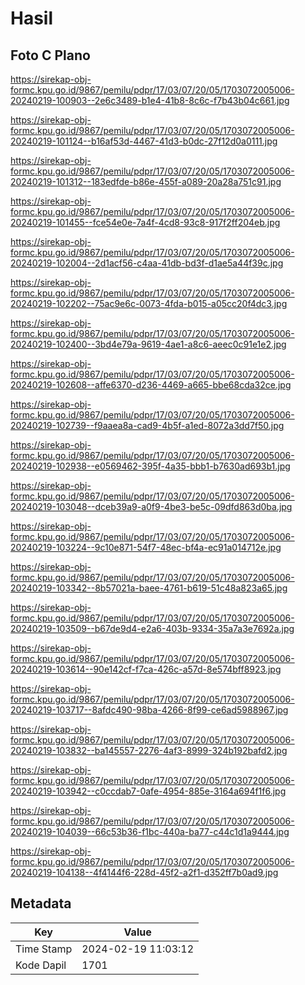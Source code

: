 # Hasil

## Foto C Plano

https://sirekap-obj-formc.kpu.go.id/9867/pemilu/pdpr/17/03/07/20/05/1703072005006-20240219-100903--2e6c3489-b1e4-41b8-8c6c-f7b43b04c661.jpg

https://sirekap-obj-formc.kpu.go.id/9867/pemilu/pdpr/17/03/07/20/05/1703072005006-20240219-101124--b16af53d-4467-41d3-b0dc-27f12d0a0111.jpg

https://sirekap-obj-formc.kpu.go.id/9867/pemilu/pdpr/17/03/07/20/05/1703072005006-20240219-101312--183edfde-b86e-455f-a089-20a28a751c91.jpg

https://sirekap-obj-formc.kpu.go.id/9867/pemilu/pdpr/17/03/07/20/05/1703072005006-20240219-101455--fce54e0e-7a4f-4cd8-93c8-917f2ff204eb.jpg

https://sirekap-obj-formc.kpu.go.id/9867/pemilu/pdpr/17/03/07/20/05/1703072005006-20240219-102004--2d1acf56-c4aa-41db-bd3f-d1ae5a44f39c.jpg

https://sirekap-obj-formc.kpu.go.id/9867/pemilu/pdpr/17/03/07/20/05/1703072005006-20240219-102202--75ac9e6c-0073-4fda-b015-a05cc20f4dc3.jpg

https://sirekap-obj-formc.kpu.go.id/9867/pemilu/pdpr/17/03/07/20/05/1703072005006-20240219-102400--3bd4e79a-9619-4ae1-a8c6-aeec0c91e1e2.jpg

https://sirekap-obj-formc.kpu.go.id/9867/pemilu/pdpr/17/03/07/20/05/1703072005006-20240219-102608--affe6370-d236-4469-a665-bbe68cda32ce.jpg

https://sirekap-obj-formc.kpu.go.id/9867/pemilu/pdpr/17/03/07/20/05/1703072005006-20240219-102739--f9aaea8a-cad9-4b5f-a1ed-8072a3dd7f50.jpg

https://sirekap-obj-formc.kpu.go.id/9867/pemilu/pdpr/17/03/07/20/05/1703072005006-20240219-102938--e0569462-395f-4a35-bbb1-b7630ad693b1.jpg

https://sirekap-obj-formc.kpu.go.id/9867/pemilu/pdpr/17/03/07/20/05/1703072005006-20240219-103048--dceb39a9-a0f9-4be3-be5c-09dfd863d0ba.jpg

https://sirekap-obj-formc.kpu.go.id/9867/pemilu/pdpr/17/03/07/20/05/1703072005006-20240219-103224--9c10e871-54f7-48ec-bf4a-ec91a014712e.jpg

https://sirekap-obj-formc.kpu.go.id/9867/pemilu/pdpr/17/03/07/20/05/1703072005006-20240219-103342--8b57021a-baee-4761-b619-51c48a823a65.jpg

https://sirekap-obj-formc.kpu.go.id/9867/pemilu/pdpr/17/03/07/20/05/1703072005006-20240219-103509--b67de9d4-e2a6-403b-9334-35a7a3e7692a.jpg

https://sirekap-obj-formc.kpu.go.id/9867/pemilu/pdpr/17/03/07/20/05/1703072005006-20240219-103614--90e142cf-f7ca-426c-a57d-8e574bff8923.jpg

https://sirekap-obj-formc.kpu.go.id/9867/pemilu/pdpr/17/03/07/20/05/1703072005006-20240219-103717--8afdc490-98ba-4266-8f99-ce6ad5988967.jpg

https://sirekap-obj-formc.kpu.go.id/9867/pemilu/pdpr/17/03/07/20/05/1703072005006-20240219-103832--ba145557-2276-4af3-8999-324b192bafd2.jpg

https://sirekap-obj-formc.kpu.go.id/9867/pemilu/pdpr/17/03/07/20/05/1703072005006-20240219-103942--c0ccdab7-0afe-4954-885e-3164a694f1f6.jpg

https://sirekap-obj-formc.kpu.go.id/9867/pemilu/pdpr/17/03/07/20/05/1703072005006-20240219-104039--66c53b36-f1bc-440a-ba77-c44c1d1a9444.jpg

https://sirekap-obj-formc.kpu.go.id/9867/pemilu/pdpr/17/03/07/20/05/1703072005006-20240219-104138--4f4144f6-228d-45f2-a2f1-d352ff7b0ad9.jpg


## Metadata

| Key        | Value               |
| ---------- | ------------------- |
| Time Stamp | 2024-02-19 11:03:12 |
| Kode Dapil | 1701                |



